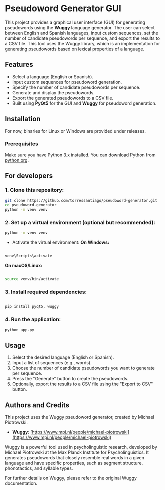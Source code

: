 # Pseudoword Generator GUI

This project provides a graphical user interface (GUI) for generating pseudowords using the **Wuggy** language generator. The user can select between English and Spanish languages, input custom sequences, set the number of candidate pseudowords per sequence, and export the results to a CSV file. This tool uses the Wuggy library, which is an implementation for generating pseudowords based on lexical properties of a language.

## Features

- Select a language (English or Spanish).
- Input custom sequences for pseudoword generation.
- Specify the number of candidate pseudowords per sequence.
- Generate and display the pseudowords.
- Export the generated pseudowords to a CSV file.
- Built using **PyQt5** for the GUI and **Wuggy** for pseudoword generation.

## Installation

For now, binaries for Linux or Windows are provided under releases.

### Prerequisites

Make sure you have Python 3.x installed. You can download Python from [python.org](https://www.python.org/).

## For developers
### 1. Clone this repository:

```bash
git clone https://github.com/torressantiago/pseudoword-generator.git
cd pseudoword-generator
python -m venv venv
```
### 2. Set up a virtual environment (optional but recommended):
```bash
python -m venv venv
```
* Activate the virtual environment:
**On Windows:**

```bash

venv\Scripts\activate
```
**On macOS/Linux:**

```bash

source venv/bin/activate
```
### 3. Install required dependencies:
```bash

pip install pyqt5, wuggy
```
### 4. Run the application:
```bash
python app.py
```

## Usage
1. Select the desired language (English or Spanish).
2. Input a list of sequences (e.g., words).
3. Choose the number of candidate pseudowords you want to generate per sequence.
4. Press the "Generate" button to create the pseudowords.
5. Optionally, export the results to a CSV file using the "Export to CSV" button.

## Authors and Credits
This project uses the Wuggy pseudoword generator, created by Michael Piotrowski.

- **Wuggy**: [https://www.mpi.nl/people/michael-piotrowski](https://www.mpi.nl/people/michael-piotrowski)

Wuggy is a powerful tool used in psycholinguistic research, developed by Michael Piotrowski at the Max Planck Institute for Psycholinguistics. It generates pseudowords that closely resemble real words in a given language and have specific properties, such as segment structure, phonotactics, and syllable types.

For further details on Wuggy, please refer to the original Wuggy documentation.
